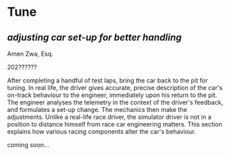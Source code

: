 # Tune

## *adjusting car set-up for better handling*

Amen Zwa, Esq.

202??????

After completing a handful of test laps, bring the car back to the pit for tuning. In real life, the driver gives accurate, precise description of the car's on-track behaviour to the engineer, immediately upon his return to the pit. The engineer analyses the telemetry in the context of the driver's feedback, and formulates a set-up change. The mechanics then make the adjustments. Unlike a real-life race driver, the simulator driver is not in a position to distance himself from race car engineering matters. This section explains how various racing components alter the car's behaviour.

coming soon...

